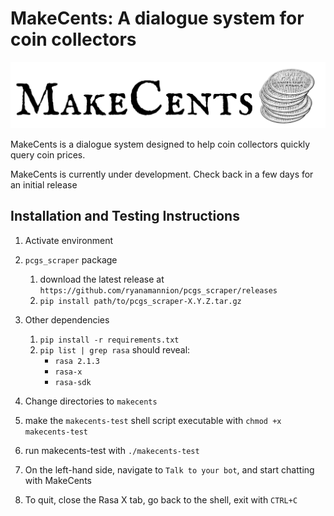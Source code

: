 # MakeCents: A dialogue system for coin collectors

![makecents_logo](MakeCents_logo.png)

<!-- Font for logo is IM Fell English SC from google price_utilities price_utilities.google.com/specimen/IM+Fell+English+SC -->
<!-- Coin graphic from https://etc.usf.edu/clipart/44400/44401/44401_penny.htm -->

MakeCents is a dialogue system designed to help coin collectors quickly query coin prices. 

MakeCents is currently under development. Check back in a few days for an initial release

## Installation and Testing Instructions

1. Activate environment

2. `pcgs_scraper` package
	1. download the latest release at `https://github.com/ryanamannion/pcgs_scraper/releases`
	2. `pip install path/to/pcgs_scraper-X.Y.Z.tar.gz`

3. Other dependencies
	1. `pip install -r requirements.txt`
	2. `pip list | grep rasa` should reveal:
		* `rasa 2.1.3`
		* `rasa-x`
		* `rasa-sdk`

4. Change directories to `makecents`

5. make the `makecents-test` shell script executable with `chmod +x makecents-test`

6. run makecents-test with `./makecents-test`

7. On the left-hand side, navigate to `Talk to your bot`, and start chatting with MakeCents

7. To quit, close the Rasa X tab, go back to the shell, exit with `CTRL+C`
